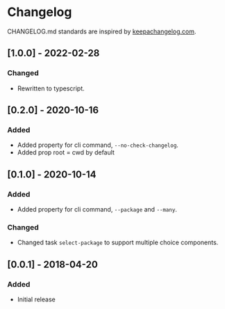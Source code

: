 # Changelog

CHANGELOG.md standards are inspired by [keepachangelog.com](https://keepachangelog.com/en/1.0.0/).

## [1.0.0] - 2022-02-28

### Changed

- Rewritten to typescript.

## [0.2.0] - 2020-10-16

### Added

- Added property for cli command, `--no-check-changelog`.
- Added prop root = cwd by default

## [0.1.0] - 2020-10-14

### Added

- Added property for cli command, `--package` and `--many`.

### Changed

- Changed task `select-package` to support multiple choice components.

## [0.0.1] - 2018-04-20

### Added

- Initial release
